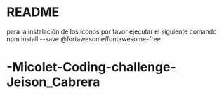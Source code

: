 # README
para la instalación de los íconos por favor ejecutar el siguiente comando
	npm install --save @fortawesome/fontawesome-free
# -Micolet-Coding-challenge-Jeison_Cabrera
